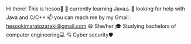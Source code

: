 Hi there! This is hesoo👋
🌱 currently learning Java♨️
🤔 looking for help with Java and C/C++
📫 you can reach me by my Gmail : hesookimaratozaraki@gmail.com
😄 She/her
🎓 Studying bachelors of computer engineering💻
💘 Cyber security🛡️ 
